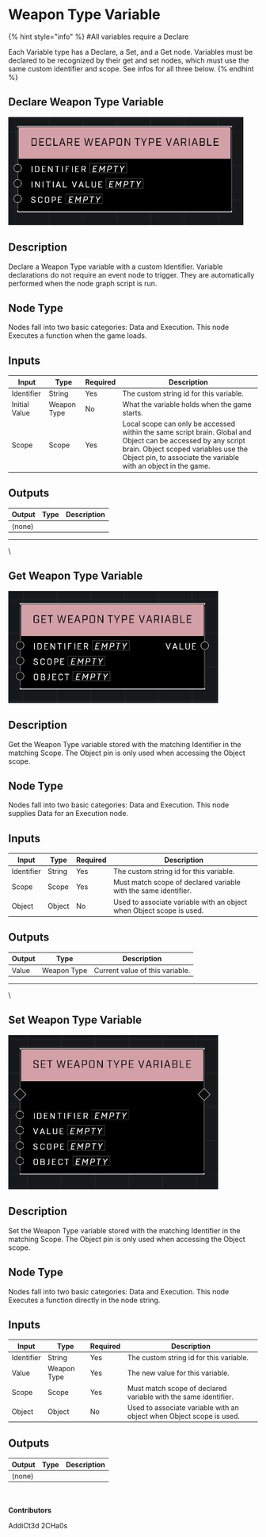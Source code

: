 # Weapon Type Variable

{% hint style="info" %}
\#All variables require a Declare

Each Variable type has a Declare, a Set, and a Get node. Variables must be declared to be recognized by their get and set nodes, which must use the same custom identifier and scope. See infos for all three below.
{% endhint %}

## Declare Weapon Type Variable

![](../../../.gitbook/assets/declare-weapon-type-variable.JPG)

## Description

Declare a Weapon Type variable with a custom Identifier. Variable declarations do not require an event node to trigger. They are automatically performed when the node graph script is run.

## Node Type

Nodes fall into two basic categories: Data and Execution. This node Executes a function when the game loads.

## Inputs

| Input         | Type        | Required | Description                                                                                                                                                                                                             |
| ------------- | ----------- | -------- | ----------------------------------------------------------------------------------------------------------------------------------------------------------------------------------------------------------------------- |
| Identifier    | String      | Yes      | The custom string id for this variable.                                                                                                                                                                                 |
| Initial Value | Weapon Type | No       | What the variable holds when the game starts.                                                                                                                                                                           |
| Scope         | Scope       | Yes      | Local scope can only be accessed within the same script brain. Global and Object can be accessed by any script brain. Object scoped variables use the Object pin, to associate the variable with an object in the game. |

## Outputs

| Output | Type | Description |
| ------ | ---- | ----------- |
| (none) |      |             |

***

\


## Get Weapon Type Variable

![](../../../.gitbook/assets/get-weapon-type-variable.JPG)

## Description

Get the Weapon Type variable stored with the matching Identifier in the matching Scope. The Object pin is only used when accessing the Object scope.

## Node Type

Nodes fall into two basic categories: Data and Execution. This node supplies Data for an Execution node.

## Inputs

| Input      | Type   | Required | Description                                                          |
| ---------- | ------ | -------- | -------------------------------------------------------------------- |
| Identifier | String | Yes      | The custom string id for this variable.                              |
| Scope      | Scope  | Yes      | Must match scope of declared variable with the same identifier.      |
| Object     | Object | No       | Used to associate variable with an object when Object scope is used. |

## Outputs

| Output | Type        | Description                     |
| ------ | ----------- | ------------------------------- |
| Value  | Weapon Type | Current value of this variable. |

***

\


## Set Weapon Type Variable

![](../../../.gitbook/assets/set-weapon-type-variable.JPG)

## Description

Set the Weapon Type variable stored with the matching Identifier in the matching Scope. The Object pin is only used when accessing the Object scope.

## Node Type

Nodes fall into two basic categories: Data and Execution. This node Executes a function directly in the node string.

## Inputs

| Input      | Type        | Required | Description                                                          |
| ---------- | ----------- | -------- | -------------------------------------------------------------------- |
| Identifier | String      | Yes      | The custom string id for this variable.                              |
| Value      | Weapon Type | Yes      | The new value for this variable.                                     |
| Scope      | Scope       | Yes      | Must match scope of declared variable with the same identifier.      |
| Object     | Object      | No       | Used to associate variable with an object when Object scope is used. |

## Outputs

| Output | Type | Description |
| ------ | ---- | ----------- |
| (none) |      |             |

\
\
**Contributors**

AddiCt3d 2CHa0s
